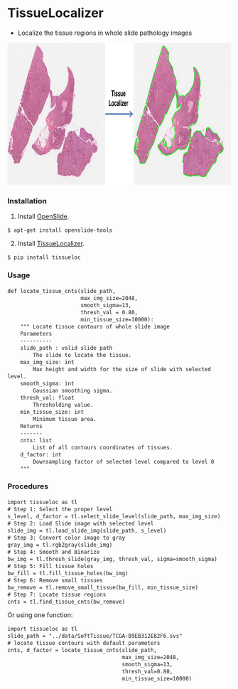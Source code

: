 TissueLocalizer
========
* Localize the tissue regions in whole slide pathology images

<img src="TissueLocalizationDemo.png" width="800" height="320" alt="Banner">

### Installation
1. Install [OpenSlide](https://openslide.org/download/).
```
$ apt-get install openslide-tools
```
2. Install [TissueLocalizer](https://pypi.org/project/TissueLocalizer).
```
$ pip install tissueloc
```

### Usage
```
def locate_tissue_cnts(slide_path,
                       max_img_size=2048,
                       smooth_sigma=13,
                       thresh_val = 0.80,
                       min_tissue_size=10000):
    """ Locate tissue contours of whole slide image
    Parameters
    ----------
    slide_path : valid slide path
        The slide to locate the tissue.
    max_img_size: int
        Max height and width for the size of slide with selected level.
    smooth_sigma: int
        Gaussian smoothing sigma.
    thresh_val: float
        Thresholding value.
    min_tissue_size: int
        Minimum tissue area.
    Returns
    -------
    cnts: list
        List of all contours coordinates of tissues.
    d_factor: int
        Downsampling factor of selected level compared to level 0
    """
```

### Procedures
```
import tissueloc as tl
# Step 1: Select the proper level
s_level, d_factor = tl.select_slide_level(slide_path, max_img_size)
# Step 2: Load Slide image with selected level
slide_img = tl.load_slide_img(slide_path, s_level)
# Step 3: Convert color image to gray
gray_img = tl.rgb2gray(slide_img)
# Step 4: Smooth and Binarize
bw_img = tl.thresh_slide(gray_img, thresh_val, sigma=smooth_sigma)
# Step 5: Fill tissue holes
bw_fill = tl.fill_tissue_holes(bw_img)
# Step 6: Remove small tissues
bw_remove = tl.remove_small_tissue(bw_fill, min_tissue_size)
# Step 7: Locate tissue regions
cnts = tl.find_tissue_cnts(bw_remove)
```
Or using one function:
```
import tissueloc as tl
slide_path = "../data/SoftTissue/TCGA-B9EB312E82F6.svs"
# locate tissue contours with default parameters
cnts, d_factor = locate_tissue_cnts(slide_path,
                                    max_img_size=2048,
                                    smooth_sigma=13,
                                    thresh_val=0.80,
                                    min_tissue_size=10000)
```
